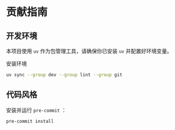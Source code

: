 # 贡献指南


## 开发环境

本项目使用 `uv` 作为包管理工具，请确保你已安装 `uv` 并配置好环境变量。

安装环境

```bash
uv sync --group dev --group lint --group git
```



## 代码风格

安装并运行 `pre-commit` ：

```bash
pre-commit install
```




